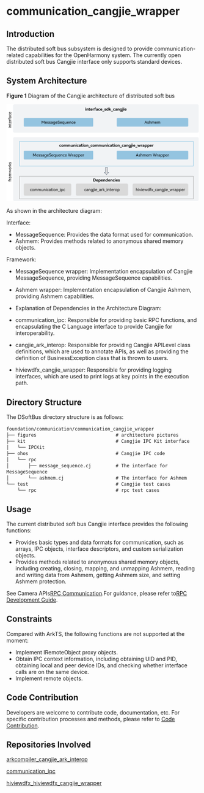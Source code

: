 # communication_cangjie_wrapper

## Introduction

The distributed soft bus subsystem is designed to provide communication-related capabilities for the OpenHarmony system. The currently open distributed soft bus Cangjie interface only supports standard devices.

## System Architecture

**Figure 1** Diagram of the Cangjie architecture of distributed soft bus

![Diagram of the Cangjie architecture of distributed soft bus](figures/commounication_cangjie_wrapper_architecture_en.png)

As shown in the architecture diagram:

Interface:

- MessageSequence: Provides the data format used for communication.
- Ashmem: Provides methods related to anonymous shared memory objects.

Framework:

- MessageSequence wrapper: Implementation encapsulation of Cangjie MessageSequence, providing MessageSequence capabilities.
- Ashmem wrapper: Implementation encapsulation of Cangjie Ashmem, providing Ashmem capabilities.

- Explanation of Dependencies in the Architecture Diagram:

- communication_ipc: Responsible for providing basic RPC functions, and encapsulating the C Language interface to provide Cangjie for interoperability.
- cangjie_ark_interop: Responsible for providing Cangjie APILevel class definitions, which are used to annotate APIs, as well as providing the definition of BusinessException class that is thrown to users.
- hiviewdfx_cangjie_wrapper: Responsible for providing logging interfaces, which are used to print logs at key points in the execution path.

## Directory Structure

The DSoftBus directory structure is as follows:

```
foundation/communication/communication_cangjie_wrapper
├── figures                             # architecture pictures
├── kit                                 # Cangjie IPC Kit interface
│   └── IPCKit
├── ohos                                # Cangjie IPC code
│   └── rpc
│       ├── message_sequence.cj         # The interface for MessageSequence
│       └── ashmem.cj                   # The interface for Ashmem
└── test                                # Cangjie test cases
    └── rpc                             # rpc test cases
```

## Usage

The current distributed soft bus Cangjie interface provides the following functions:

- Provides basic types and data formats for communication, such as arrays, IPC objects, interface descriptors, and custom serialization objects.
- Provides methods related to anonymous shared memory objects, including creating, closing, mapping, and unmapping Ashmem, reading and writing data from Ashmem, getting Ashmem size, and setting Ashmem protection.

See Camera APIs[RPC Communication](https://gitcode.com/openharmony-sig/arkcompiler_cangjie_ark_interop/blob/master/doc/API_Reference/source_en/apis/IPCKit/cj-apis-rpc.md).For guidance, please refer to[RPC Development Guide](https://gitcode.com/openharmony-sig/arkcompiler_cangjie_ark_interop/blob/master/doc/Dev_Guide/source_en/ipc/cj-ipc-rpc-overview.md).

## Constraints

Compared with ArkTS, the following functions are not supported at the moment:

- Implement IRemoteObject proxy objects.
- Obtain IPC context information, including obtaining UID and PID, obtaining local and peer device IDs, and checking whether interface calls are on the same device.
- Implement remote objects.

## Code Contribution

Developers are welcome to contribute code, documentation, etc. For specific contribution processes and methods, please refer to [Code Contribution](https://gitcode.com/openharmony/docs/blob/master/en/contribute/code-contribution.md).

## Repositories Involved

[arkcompiler_cangjie_ark_interop](https://gitcode.com/openharmony-sig/arkcompiler_cangjie_ark_interop)

[communication_ipc](https://gitcode.com/openharmony/communication_ipc)

[hiviewdfx_hiviewdfx_cangjie_wrapper](https://gitcode.com/openharmony-sig/hiviewdfx_hiviewdfx_cangjie_wrapper)
